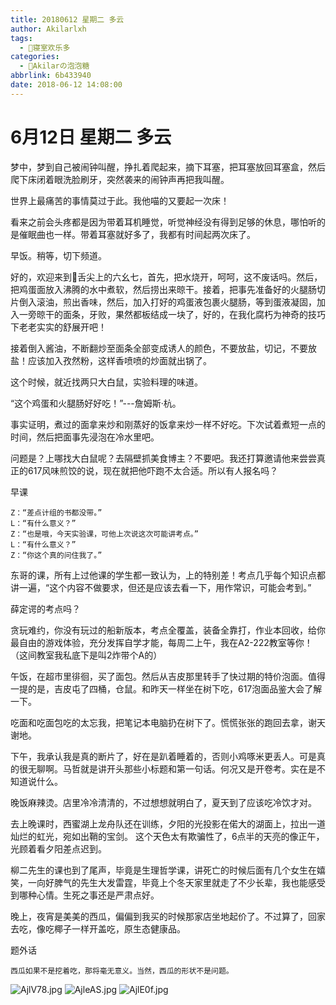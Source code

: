 ```yaml
---
title: 20180612 星期二 多云
author: Akilarlxh
tags:
  - 🤣寝室欢乐多
categories:
  - 🍬Akilarの泡泡糖
abbrlink: 6b433940
date: 2018-06-12 14:08:00
---
```

# 6月12日 星期二 多云

梦中，梦到自己被闹钟叫醒，挣扎着爬起来，摘下耳塞，把耳塞放回耳塞盒，然后爬下床闭着眼洗脸刷牙，突然袭来的闹钟声再把我叫醒。

世界上最痛苦的事情莫过于此。我他喵的又要起一次床！

看来之前会头疼都是因为带着耳机睡觉，听觉神经没有得到足够的休息，哪怕听的是催眠曲也一样。带着耳塞就好多了，我都有时间起两次床了。

早饭。稍等，切下频道。

好的，欢迎来到🍱舌尖上的六幺七，首先，把水烧开，呵呵，这不废话吗。然后，把鸡蛋面放入沸腾的水中煮软，然后捞出来晾干。接着，把事先准备好的火腿肠切片倒入滚油，煎出香味，然后，加入打好的鸡蛋液包裹火腿肠，等到蛋液凝固，加入一旁晾干的面条，牙败，果然都板结成一块了，好的，在我化腐朽为神奇的技巧下老老实实的舒展开吧！

接着倒入酱油，不断翻炒至面条全部变成诱人的颜色，不要放盐，切记，不要放盐！应该加入孜然粉，这样香喷喷的炒面就出锅了。

这个时候，就近找两只大白鼠，实验料理的味道。

“这个鸡蛋和火腿肠好好吃！”---詹姆斯·杭。

事实证明，煮过的面拿来炒和刚蒸好的饭拿来炒一样不好吃。下次试着煮短一点的时间，然后把面事先浸泡在冷水里吧。

问题是？上哪找大白鼠呢？去隔壁抓美食博主？不要吧。我还打算邀请他来尝尝真正的617风味煎饺的说，现在就把他吓跑不太合适。所以有人报名吗？

早课
```
Z：“差点计组的书都没带。”
L：“有什么意义？”
Z：“也是哦，今天实验课，可他上次说这次可能讲考点。”
L：“有什么意义？”
Z：“你这个真的问住我了。”
```
东哥的课，所有上过他课的学生都一致认为，上的特别差！考点几乎每个知识点都讲一遍，“这个内容不做要求，但还是应该去看一下，用作常识，可能会考到。”

薛定谔的考点吗？

贪玩难约，你没有玩过的船新版本，考点全覆盖，装备全靠打，作业本回收，给你最自由的游戏体验，充分发挥自学才能，每周二上午，我在A2-222教室等你！（这间教室我私底下是叫2炸带个A的）

午饭，在超市里徘徊，买了面包。然后从吉皮那里转手了快过期的特价泡面。值得一提的是，吉皮屯了四桶，仓鼠。和昨天一样坐在树下吃，617泡面品鉴大会了解一下。

吃面和吃面包吃的太忘我，把笔记本电脑扔在树下了。慌慌张张的跑回去拿，谢天谢地。

下午，我承认我是真的断片了，好在是趴着睡着的，否则小鸡啄米更丢人。可是真的很无聊啊。马哲就是讲开头那些小标题和第一句话。何况又是开卷考。实在是不知道说什么。

晚饭麻辣烫。店里冷冷清清的，不过想想就明白了，夏天到了应该吃冷饮才对。

去上晚课时，西蜜湖上龙舟队还在训练，夕阳的光投影在偌大的湖面上，拉出一道灿烂的虹光，宛如出鞘的宝剑。
这个天色太有欺骗性了，6点半的天亮的像正午，光顾着看夕阳差点迟到。

柳二先生的课也到了尾声，毕竟是生理哲学课，讲死亡的时候后面有几个女生在嬉笑，一向好脾气的先生大发雷霆，毕竟上个冬天家里就走了不少长辈，我也能感受到哪种心情。生死之事还是严肃点好。

晚上，夜宵是美美的西瓜，偏偏到我买的时候那家店坐地起价了。不过算了，回家去吃，像吃椰子一样开盖吃，原生态健康品。

题外话
```
西瓜如果不是挖着吃，那将毫无意义。当然，西瓜的形状不是问题。
```
![AjlV78.jpg](https://s2.ax1x.com/2019/04/15/AjlV78.jpg)
![AjleAS.jpg](https://s2.ax1x.com/2019/04/15/AjleAS.jpg)
![AjlE0f.jpg](https://s2.ax1x.com/2019/04/15/AjlE0f.jpg)
